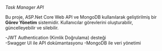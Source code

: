 _Task Manager API_

Bu proje, ASP.Net Core Web API ve MongoDB kullanılarak geliştirilmiş bir **Görev Yönetim** sistemidir. 
Kullanıcılar görevlerini oluşturabilir, güncelleyebilir ve silebilir.

-JWT Authentication (Kimlik Doğrulama) desteği  
-Swagger UI ile API dokümantasyonu 
-MongoDB ile veri yönetimi  

